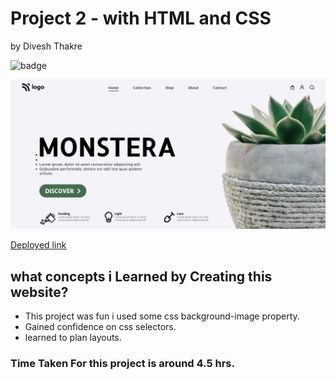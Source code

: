 # Project 2 - with HTML and CSS

by Divesh Thakre


 ![badge](https://img.shields.io/badge/Project-5-blue)


![preview](./photos/06.jpg)

[Deployed link ](https://divesh6.netlify.app/)

## what concepts i Learned by Creating this website?

- This project was fun i used some css background-image property.
- Gained confidence on css selectors.
- learned to plan layouts.


### Time Taken For this project is around 4.5 hrs.
